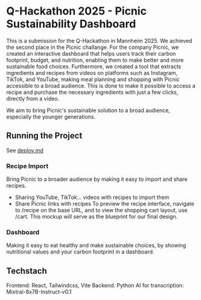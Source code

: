 # Q-Hackathon 2025 - Picnic Sustainability Dashboard
This is a submission for the Q-Hackathon in Mannheim 2025. We achieved the second place in the Picnic challange.
For the company Picnic, we created an interactive dashboard that helps users track their carbon footprint, budget, and nutrition, enabling them to make better and more sustainable food choices. Furthermore, we created a tool that extracts ingredients and recipes from videos on platforms such as Instagram, TikTok, and YouTube, making meal planning and shopping with Picnic accessible to a broad audience. This is done to make it possible to access a recipe and purchase the necessary ingredients with just a few clicks, directly from a video.

We aim to bring Picnic's sustainable solution to a broad audience, especially the younger generations.

## Running the Project

See [deploy.md](deploy.md)

### Recipe Import

Bring Picnic to a broader audience by making it easy to import and share recipes.

- Sharing YouTube, TikTok... videos with recipes to import them
- Share Picnic links with recipes
To preview the recipe interface, navigate to /recipe on the base URL, and to view the shopping cart layout, use /cart. This mockup will serve as the blueprint for our final design.


### Dashboard

Making it easy to eat healthy and make sustainable choices,
by showing nutritional values and your carbon footprint in a dashboard.

## Techstach

Frontend: React, Tailwindcss, Vite
Backend: Python
AI for transcription: Mixtral-8x7B-Instruct-v0.1
